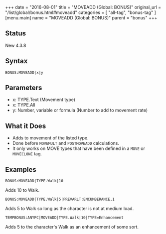 +++
date = "2016-08-01"
title = "MOVEADD (Global: BONUS)"
original_url = "/list/global/bonus.html#moveadd"
categories = [ "all-tag", "bonus-tag" ]
[menu.main]
    name = "MOVEADD (Global: BONUS)"
    parent = "bonus"
+++

## Status

New 4.3.8

## Syntax

`BONUS:MOVEADD|x|y`

## Parameters

-   x: TYPE.Text (Movement type)
-   x: TYPE.All
-   y: Number, variable or formula (Number to add to
    movement rate)



What it Does
------------

-   Adds to movement of the listed type.
-   Done before `MOVEMULT` and `POSTMOVEADD` calculations.
-   It only works on MOVE types that have been defined in a `MOVE` or
    `MOVECLONE` tag.

Examples
--------

`BONUS:MOVEADD|TYPE.Walk|10`

Adds 10 to Walk.

`BONUS:MOVEADD|TYPE.Walk|5|PREVARLT:ENCUMBERANCE,1`

Adds 5 to Walk so long as the character is not at medium load.

`TEMPBONUS:ANYPC|MOVEADD|TYPE.Walk|10|TYPE=Enhancement`

Adds 5 to the character's Walk as an enhancement of some sort.

